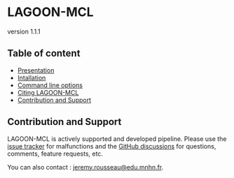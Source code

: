 # LAGOON-MCL

version 1.1.1

## Table of content

* [Presentation](index.md)
* [Intallation](installation.md)
* [Command line options](command.md)
* [Citing LAGOON-MCL](citation.md)
* [Contribution and Support](contact.md)


## Contribution and Support

LAGOON-MCL is actively supported and developed pipeline. Please use the [issue tracker](https://github.com/jroussea/LAGOON-MCL/issues) for malfunctions and the [GitHub discussions](https://github.com/jroussea/LAGOON-MCL/discussions/1) for questions, comments, feature requests, etc.

You can also contact : [jeremy.rousseau@edu.mnhn.fr](mailto:jeremy.rousseau@edu.mnhn.fr).